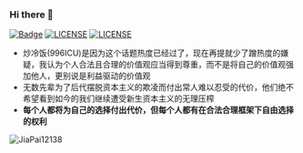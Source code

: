 ### Hi there 👋
[![Badge](https://img.shields.io/badge/link-996.icu-%23FF4D5B.svg?style=flat-square)](https://996.icu/#/zh_CN)  [![LICENSE](https://img.shields.io/badge/license-Anti%20996-blue.svg?style=flat-square)](https://github.com/996icu/996.ICU/blob/master/LICENSE)  [![LICENSE](https://img.shields.io/badge/license-%E5%8F%8D%E5%AF%B9996-red)](https://github.com/996icu/996.ICU/blob/master/LICENSE_CN)

* 炒冷饭(996ICU)是因为这个话题热度已经过了，现在再提就少了蹭热度的嫌疑，我认为个人合法且合理的价值观应当得到尊重，而不是将自己的价值观强加他人，更别说是利益驱动的价值观
* 无数先辈为了后代摆脱资本主义的欺凌而付出常人难以忍受的代价，他们绝不希望看到如今的我们继续遭受新生资本主义的无理压榨
* **每个人都将为自己的选择付出代价，但每个人都有在合法合理框架下自由选择的权利**

<p align="left"><img src="https://github-readme-stats.vercel.app/api?username=jiapai12138&show_icons=true&theme=dracula&title_color=fff" alt="JiaPai12138" /></p>

<!--
**JiaPai12138/JiaPai12138** is a ✨ _special_ ✨ repository because its `README.md` (this file) appears on your GitHub profile.

Here are some ideas to get you started:

- 🔭 I’m currently working on ...
- 🌱 I’m currently learning ...
- 👯 I’m looking to collaborate on ...
- 🤔 I’m looking for help with ...
- 💬 Ask me about ...
- 📫 How to reach me: ...
- 😄 Pronouns: ...
- ⚡ Fun fact: ...
-->
